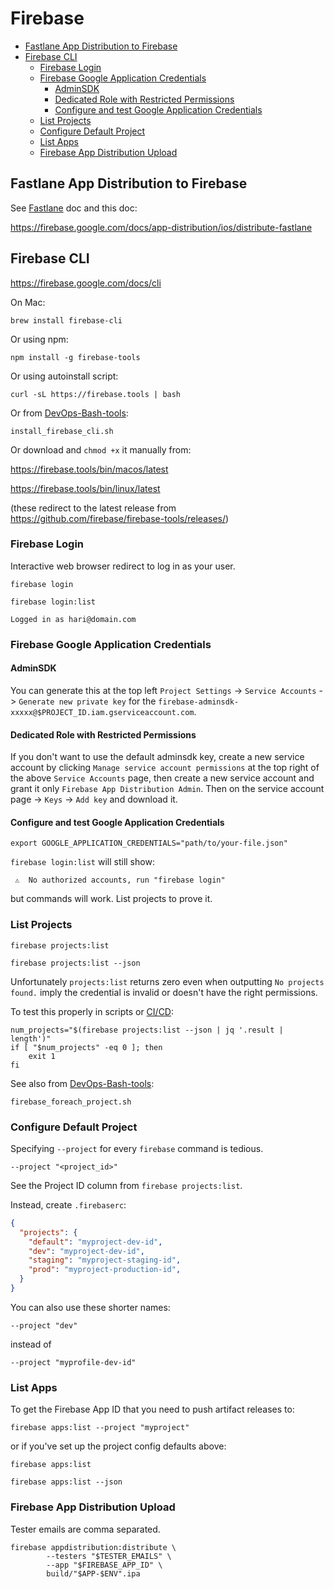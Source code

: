 # Firebase

<!-- INDEX_START -->

- [Fastlane App Distribution to Firebase](#fastlane-app-distribution-to-firebase)
- [Firebase CLI](#firebase-cli)
  - [Firebase Login](#firebase-login)
  - [Firebase Google Application Credentials](#firebase-google-application-credentials)
    - [AdminSDK](#adminsdk)
    - [Dedicated Role with Restricted Permissions](#dedicated-role-with-restricted-permissions)
    - [Configure and test Google Application Credentials](#configure-and-test-google-application-credentials)
  - [List Projects](#list-projects)
  - [Configure Default Project](#configure-default-project)
  - [List Apps](#list-apps)
  - [Firebase App Distribution Upload](#firebase-app-distribution-upload)

<!-- INDEX_END -->

## Fastlane App Distribution to Firebase

See [Fastlane](fastlane.md) doc and this doc:

<https://firebase.google.com/docs/app-distribution/ios/distribute-fastlane>

## Firebase CLI

<https://firebase.google.com/docs/cli>

On Mac:

```shell
brew install firebase-cli
```

Or using npm:

```shell
npm install -g firebase-tools
```

Or using autoinstall script:

```shell
curl -sL https://firebase.tools | bash
```

Or from [DevOps-Bash-tools](devops-bash-tools.md):

```shell
install_firebase_cli.sh
```

Or download and `chmod +x` it manually from:

<https://firebase.tools/bin/macos/latest>

<https://firebase.tools/bin/linux/latest>

(these redirect to the latest release from <https://github.com/firebase/firebase-tools/releases/>)

### Firebase Login

Interactive web browser redirect to log in as your user.

```shell
firebase login
```

```shell
firebase login:list
```

```text
Logged in as hari@domain.com
```

### Firebase Google Application Credentials

#### AdminSDK

You can generate this at the top left `Project Settings` -> `Service Accounts` -> `Generate new private key` for the
`firebase-adminsdk-xxxxx@$PROJECT_ID.iam.gserviceaccount.com`.

#### Dedicated Role with Restricted Permissions

If you don't want to use the default adminsdk key, create a new service account by clicking
`Manage service account permissions` at the top right of the above `Service Accounts` page,
then create a new service account and grant it only `Firebase App Distribution Admin`.
Then on the service account page -> `Keys` -> `Add key` and download it.

#### Configure and test Google Application Credentials

```shell
export GOOGLE_APPLICATION_CREDENTIALS="path/to/your-file.json"
```

`firebase login:list` will still show:

```text
 ⚠  No authorized accounts, run "firebase login"
```

but commands will work. List projects to prove it.

### List Projects

```shell
firebase projects:list
```

```shell
firebase projects:list --json
```

Unfortunately `projects:list` returns zero even when outputting `No projects found.` imply the credential is invalid or
doesn't have the right permissions.

To test this properly in scripts or [CI/CD](cicd.md):

```shell
num_projects="$(firebase projects:list --json | jq '.result | length')"
if [ "$num_projects" -eq 0 ]; then
    exit 1
fi
```

See also from [DevOps-Bash-tools](devops-bash-tools.md):

```shell
firebase_foreach_project.sh
```

### Configure Default Project

Specifying `--project` for every `firebase` command is tedious.

```text
--project "<project_id>"
```

See the Project ID column from `firebase projects:list`.

Instead, create `.firebaserc`:

```json
{
  "projects": {
    "default": "myproject-dev-id",
    "dev": "myproject-dev-id",
    "staging": "myproject-staging-id",
    "prod": "myproject-production-id",
  }
}
```

You can also use these shorter names:

```text
--project "dev"
```

instead of

```text
--project "myprofile-dev-id"
```

<!-- doesn't seem to work

You can also set:

```shell
export GOOGLE_PROJECT="myproject-dev-id"
```

-->

### List Apps

To get the Firebase App ID that you need to push artifact releases to:

```shell
firebase apps:list --project "myproject"
```

or if you've set up the project config defaults above:

```shell
firebase apps:list
```

```shell
firebase apps:list --json
```

### Firebase App Distribution Upload

Tester emails are comma separated.

```shell
firebase appdistribution:distribute \
        --testers "$TESTER_EMAILS" \
        --app "$FIREBASE_APP_ID" \
        build/"$APP-$ENV".ipa
```
